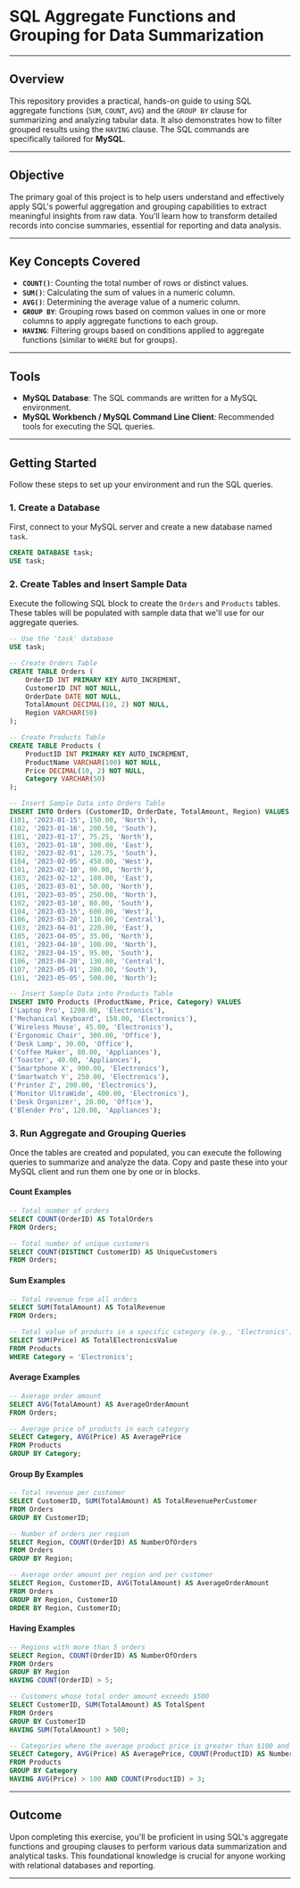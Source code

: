 

# SQL Aggregate Functions and Grouping for Data Summarization

-----

## Overview

This repository provides a practical, hands-on guide to using SQL aggregate functions (`SUM`, `COUNT`, `AVG`) and the `GROUP BY` clause for summarizing and analyzing tabular data. It also demonstrates how to filter grouped results using the `HAVING` clause. The SQL commands are specifically tailored for **MySQL**.

-----

## Objective

The primary goal of this project is to help users understand and effectively apply SQL's powerful aggregation and grouping capabilities to extract meaningful insights from raw data. You'll learn how to transform detailed records into concise summaries, essential for reporting and data analysis.

-----

## Key Concepts Covered

  * **`COUNT()`**: Counting the total number of rows or distinct values.
  * **`SUM()`**: Calculating the sum of values in a numeric column.
  * **`AVG()`**: Determining the average value of a numeric column.
  * **`GROUP BY`**: Grouping rows based on common values in one or more columns to apply aggregate functions to each group.
  * **`HAVING`**: Filtering groups based on conditions applied to aggregate functions (similar to `WHERE` but for groups).

-----

## Tools

  * **MySQL Database**: The SQL commands are written for a MySQL environment.
  * **MySQL Workbench / MySQL Command Line Client**: Recommended tools for executing the SQL queries.

-----

## Getting Started

Follow these steps to set up your environment and run the SQL queries.

### 1\. Create a Database

First, connect to your MySQL server and create a new database named `task`.

```sql
CREATE DATABASE task;
USE task;
```

### 2\. Create Tables and Insert Sample Data

Execute the following SQL block to create the `Orders` and `Products` tables. These tables will be populated with sample data that we'll use for our aggregate queries.

```sql
-- Use the 'task' database
USE task;

-- Create Orders Table
CREATE TABLE Orders (
    OrderID INT PRIMARY KEY AUTO_INCREMENT,
    CustomerID INT NOT NULL,
    OrderDate DATE NOT NULL,
    TotalAmount DECIMAL(10, 2) NOT NULL,
    Region VARCHAR(50)
);

-- Create Products Table
CREATE TABLE Products (
    ProductID INT PRIMARY KEY AUTO_INCREMENT,
    ProductName VARCHAR(100) NOT NULL,
    Price DECIMAL(10, 2) NOT NULL,
    Category VARCHAR(50)
);

-- Insert Sample Data into Orders Table
INSERT INTO Orders (CustomerID, OrderDate, TotalAmount, Region) VALUES
(101, '2023-01-15', 150.00, 'North'),
(102, '2023-01-16', 200.50, 'South'),
(101, '2023-01-17', 75.25, 'North'),
(103, '2023-01-18', 300.00, 'East'),
(102, '2023-02-01', 120.75, 'South'),
(104, '2023-02-05', 450.00, 'West'),
(101, '2023-02-10', 90.00, 'North'),
(103, '2023-02-12', 180.00, 'East'),
(105, '2023-03-01', 50.00, 'North'),
(101, '2023-03-05', 250.00, 'North'),
(102, '2023-03-10', 80.00, 'South'),
(104, '2023-03-15', 600.00, 'West'),
(106, '2023-03-20', 110.00, 'Central'),
(103, '2023-04-01', 220.00, 'East'),
(105, '2023-04-05', 35.00, 'North'),
(101, '2023-04-10', 100.00, 'North'),
(102, '2023-04-15', 95.00, 'South'),
(106, '2023-04-20', 130.00, 'Central'),
(107, '2023-05-01', 280.00, 'South'),
(101, '2023-05-05', 500.00, 'North');

-- Insert Sample Data into Products Table
INSERT INTO Products (ProductName, Price, Category) VALUES
('Laptop Pro', 1200.00, 'Electronics'),
('Mechanical Keyboard', 150.00, 'Electronics'),
('Wireless Mouse', 45.00, 'Electronics'),
('Ergonomic Chair', 300.00, 'Office'),
('Desk Lamp', 30.00, 'Office'),
('Coffee Maker', 80.00, 'Appliances'),
('Toaster', 40.00, 'Appliances'),
('Smartphone X', 900.00, 'Electronics'),
('Smartwatch Y', 250.00, 'Electronics'),
('Printer Z', 200.00, 'Electronics'),
('Monitor UltraWide', 400.00, 'Electronics'),
('Desk Organizer', 20.00, 'Office'),
('Blender Pro', 120.00, 'Appliances');
```

### 3\. Run Aggregate and Grouping Queries

Once the tables are created and populated, you can execute the following queries to summarize and analyze the data. Copy and paste these into your MySQL client and run them one by one or in blocks.

#### Count Examples

```sql
-- Total number of orders
SELECT COUNT(OrderID) AS TotalOrders
FROM Orders;

-- Total number of unique customers
SELECT COUNT(DISTINCT CustomerID) AS UniqueCustomers
FROM Orders;
```

#### Sum Examples

```sql
-- Total revenue from all orders
SELECT SUM(TotalAmount) AS TotalRevenue
FROM Orders;

-- Total value of products in a specific category (e.g., 'Electronics')
SELECT SUM(Price) AS TotalElectronicsValue
FROM Products
WHERE Category = 'Electronics';
```

#### Average Examples

```sql
-- Average order amount
SELECT AVG(TotalAmount) AS AverageOrderAmount
FROM Orders;

-- Average price of products in each category
SELECT Category, AVG(Price) AS AveragePrice
FROM Products
GROUP BY Category;
```

#### Group By Examples

```sql
-- Total revenue per customer
SELECT CustomerID, SUM(TotalAmount) AS TotalRevenuePerCustomer
FROM Orders
GROUP BY CustomerID;

-- Number of orders per region
SELECT Region, COUNT(OrderID) AS NumberOfOrders
FROM Orders
GROUP BY Region;

-- Average order amount per region and per customer
SELECT Region, CustomerID, AVG(TotalAmount) AS AverageOrderAmount
FROM Orders
GROUP BY Region, CustomerID
ORDER BY Region, CustomerID;
```

#### Having Examples

```sql
-- Regions with more than 5 orders
SELECT Region, COUNT(OrderID) AS NumberOfOrders
FROM Orders
GROUP BY Region
HAVING COUNT(OrderID) > 5;

-- Customers whose total order amount exceeds $500
SELECT CustomerID, SUM(TotalAmount) AS TotalSpent
FROM Orders
GROUP BY CustomerID
HAVING SUM(TotalAmount) > 500;

-- Categories where the average product price is greater than $100 and there are more than 3 products
SELECT Category, AVG(Price) AS AveragePrice, COUNT(ProductID) AS NumberOfProducts
FROM Products
GROUP BY Category
HAVING AVG(Price) > 100 AND COUNT(ProductID) > 3;
```

-----

## Outcome

Upon completing this exercise, you'll be proficient in using SQL's aggregate functions and grouping clauses to perform various data summarization and analytical tasks. This foundational knowledge is crucial for anyone working with relational databases and reporting.

-----
